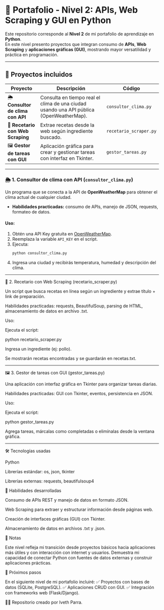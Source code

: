 # 🚀 Portafolio - Nivel 2: APIs, Web Scraping y GUI en Python

Este repositorio corresponde al **Nivel 2** de mi portafolio de aprendizaje en **Python**.  
En este nivel presento proyectos que integran consumo de **APIs**, **Web Scraping** y **aplicaciones gráficas (GUI)**, mostrando mayor versatilidad y práctica en programación.  

---

## 📂 Proyectos incluidos

| Proyecto | Descripción | Código |
|----------|-------------|--------|
| 🌦️ **Consultor de clima con API** | Consulta en tiempo real el clima de una ciudad usando una API pública (OpenWeatherMap). | `consultor_clima.py` |
| 🍳 **Recetario con Web Scraping** | Extrae recetas desde la web según ingrediente buscado. | `recetario_scraper.py` |
| 🖼️ **Gestor de tareas con GUI** | Aplicación gráfica para crear y gestionar tareas con interfaz en Tkinter. | `gestor_tareas.py` |

---

### 🌦️ 1. Consultor de clima con API (`consultor_clima.py`)
Un programa que se conecta a la API de **OpenWeatherMap** para obtener el clima actual de cualquier ciudad.  
- **Habilidades practicadas:** consumo de APIs, manejo de JSON, requests, formateo de datos.  
#### Uso:
1. Obtén una API Key gratuita en [OpenWeatherMap](https://openweathermap.org/).  
2. Reemplaza la variable `API_KEY` en el script.  
3. Ejecuta:  
   ```bash
   python consultor_clima.py
4. Ingresa una ciudad y recibirás temperatura, humedad y descripción del clima.

---

🍳 2. Recetario con Web Scraping (recetario_scraper.py)

Un script que busca recetas en línea según un ingrediente y extrae título + link de preparación.

Habilidades practicadas: requests, BeautifulSoup, parsing de HTML, almacenamiento de datos en archivo .txt.

Uso:

Ejecuta el script:

python recetario_scraper.py


Ingresa un ingrediente (ej: pollo).

Se mostrarán recetas encontradas y se guardarán en recetas.txt.

---

🖼️ 3. Gestor de tareas con GUI (gestor_tareas.py)

Una aplicación con interfaz gráfica en Tkinter para organizar tareas diarias.

Habilidades practicadas: GUI con Tkinter, eventos, persistencia en JSON.

Uso:

Ejecuta el script:

python gestor_tareas.py


Agrega tareas, márcalas como completadas o elimínalas desde la ventana gráfica.

---


🛠 Tecnologías usadas

Python

Librerías estándar: os, json, tkinter

Librerías externas: requests, beautifulsoup4

🎯 Habilidades desarrolladas

Consumo de APIs REST y manejo de datos en formato JSON.

Web Scraping para extraer y estructurar información desde páginas web.

Creación de interfaces gráficas (GUI) con Tkinter.

Almacenamiento de datos en archivos .txt y .json.

🚀 Notas

Este nivel refleja mi transición desde proyectos básicos hacia aplicaciones más útiles y con interacción con internet y usuarios.
Demuestra mi capacidad de conectar Python con fuentes de datos externas y construir aplicaciones prácticas.

📌 Próximos pasos

En el siguiente nivel de mi portafolio incluiré:
✅ Proyectos con bases de datos (SQLite, PostgreSQL).
✅ Aplicaciones CRUD con GUI.
✅ Integración con frameworks web (Flask/Django).

👩‍💻 Repositorio creado por Iveth Parra.